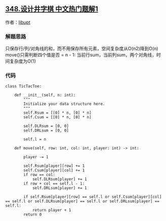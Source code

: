 ## [348.设计井字棋 中文热门题解1](https://leetcode.cn/problems/design-tic-tac-toe/solutions/100000/python-o1shi-jian-onkong-jian-jie-ti-si-lu-by-ljbu)

作者：[ljbupt](https://leetcode.cn/u/ljbupt)
### 解题思路
只保存行/列/对角线的和，而不用保存所有元素，空间复杂度从O(n2)降到O(n)
move()只需判断四个值是否 = n - 1: 当前行sum，当前列sum，两个对角线，时间复杂度为O(1)

### 代码

```python3
class TicTacToe:

    def __init__(self, n: int):
        """
        Initialize your data structure here.
        """
        self.Rsum = [[0] * n, [0] * n]
        self.Csum = [[0] * n, [0] * n]

        self.DLRsum = [0, 0]
        self.DRLsum = [0, 0]

        self.l = n

    def move(self, row: int, col: int, player: int) -> int:
 
        player -= 1

        self.Rsum[player][row] += 1
        self.Csum[player][col] += 1
        if row == col:
            self.DLRsum[player] += 1
        if row + col == self.l - 1:
            self.DRLsum[player] += 1
        
        if self.Rsum[player][row] == self.l or self.Csum[player][col] == self.l or self.DLRsum[player] == self.l or self.DRLsum[player] == self.l:
            return player + 1
        return 0

